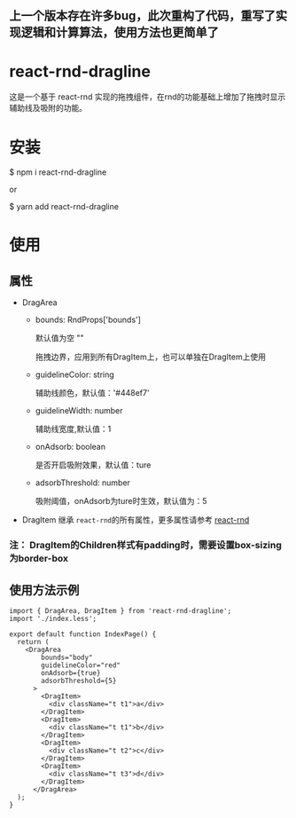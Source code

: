 ## 上一个版本存在许多bug，此次重构了代码，重写了实现逻辑和计算算法，使用方法也更简单了
# react-rnd-dragline
这是一个基于 react-rnd 实现的拖拽组件，在rnd的功能基础上增加了拖拽时显示辅助线及吸附的功能。

# 安装
$ npm i react-rnd-dragline

or

$ yarn add react-rnd-dragline

# 使用

## 属性

+ DragArea
  + bounds: RndProps['bounds']  
  
     默认值为空 ""

     拖拽边界，应用到所有DragItem上，也可以单独在DragItem上使用
  + guidelineColor: string
  
    辅助线颜色，默认值：'#448ef7'
  + guidelineWidth: number
  
     辅助线宽度,默认值：1
  + onAdsorb: boolean

    是否开启吸附效果，默认值：ture
  + adsorbThreshold: number

    吸附阈值，onAdsorb为ture时生效，默认值为：5

+ DragItem
  继承 `react-rnd`的所有属性，更多属性请参考 [react-rnd](https://www.npmjs.com/package/react-rnd)

### 注： DragItem的Children样式有padding时，需要设置box-sizing为border-box
## 使用方法示例
```tsx
import { DragArea, DragItem } from 'react-rnd-dragline';
import './index.less';

export default function IndexPage() {
  return (
    <DragArea
        bounds="body"
        guidelineColor="red"
        onAdsorb={true}
        adsorbThreshold={5}
      >
        <DragItem>
          <div className="t t1">a</div>
        </DragItem>
        <DragItem>
          <div className="t t1">b</div>
        </DragItem>
        <DragItem>
          <div className="t t2">c</div>
        </DragItem>
        <DragItem>
          <div className="t t3">d</div>
        </DragItem>
      </DragArea>
  );
}


```
